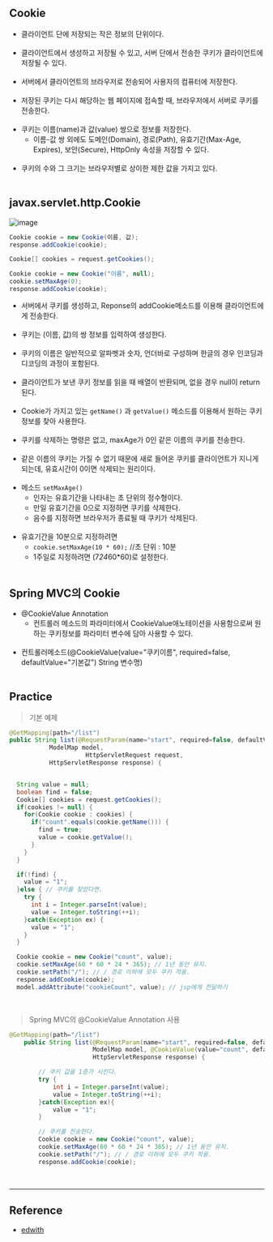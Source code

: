 Cookie
------

-	클라이언트 단에 저장되는 작은 정보의 단위이다.<br><br>
-	클라이언트에서 생성하고 저장될 수 있고, 서버 단에서 전송한 쿠키가 클라이언트에 저장될 수 있다.<br><br>
-	서버에서 클라이언트의 브라우저로 전송되어 사용자의 컴퓨터에 저장한다.<br><br>
-	저장된 쿠키는 다시 해당하는 웹 페이지에 접속할 때, 브라우저에서 서버로 쿠키를 전송한다.<br><br>
-	쿠키는 이름(name)과 값(value) 쌍으로 정보를 저장한다.
	-	이름-값 쌍 외에도 도메인(Domain), 경로(Path), 유효기간(Max-Age, Expires), 보안(Secure), HttpOnly 속성을 저장할 수 있다.<br><br>
-	쿠키의 수와 그 크기는 브라우저별로 상이한 제한 값을 가지고 있다.<br><br>

javax.servlet.http.Cookie
-------------------------

![image](https://user-images.githubusercontent.com/56240505/71465621-808c2280-2800-11ea-9ee4-c4f9707977fe.png)<br>

```java
Cookie cookie = new Cookie(이름, 값);
response.addCookie(cookie);

Cookie[] cookies = request.getCookies();

Cookie cookie = new Cookie("이름", null);
cookie.setMaxAge(0);
response.addCookie(cookie);
```

-	서버에서 쿠키를 생성하고, Reponse의 addCookie메소드를 이용해 클라이언트에게 전송한다.<br><br>
-	쿠키는 (이름, 값)의 쌍 정보를 입력하여 생성한다.<br><br>
-	쿠키의 이름은 일반적으로 알파벳과 숫자, 언더바로 구성하며 한글의 경우 인코딩과 디코딩의 과정이 포함된다.<br><br>
-	클라이언트가 보낸 쿠키 정보를 읽을 때 배열이 반환되며, 없을 경우 null이 return된다.<br><br>
-	Cookie가 가지고 있는 `getName()` 과 `getValue()` 메소드를 이용해서 원하는 쿠키정보를 찾아 사용한다.<br><br>
-	쿠키를 삭제하는 명령은 없고, maxAge가 0인 같은 이름의 쿠키를 전송한다.<br><br>
-	같은 이름의 쿠키는 가질 수 없기 때문에 새로 들어온 쿠키를 클라이언트가 지니게 되는데, 유효시간이 0이면 삭제되는 원리이다.<br><br>
-	메소드 `setMaxAge()`
	-	인자는 유효기간을 나타내는 초 단위의 정수형이다.
	-	만일 유효기간을 0으로 지정하면 쿠키를 삭제한다.
	-	음수를 지정하면 브라우저가 종료될 때 쿠키가 삭제된다.<br><br>
-	유효기간을 10분으로 지정하려면
	-	`cookie.setMaxAge(10 * 60);` //초 단위 : 10분
	-	1주일로 지정하려면 (7*24*60*60)로 설정한다.<br><br>

Spring MVC의 Cookie
-------------------

-	@CookieValue Annotation
	-	컨트롤러 메소드의 파라미터에서 CookieValue애노테이션을 사용함으로써 원하는 쿠키정보를 파라미터 변수에 담아 사용할 수 있다.<br><br>
-	컨트롤러메소드(@CookieValue(value="쿠키이름", required=false, defaultValue="기본값") String 변수명)<br><br>

Practice
--------

> 기본 예제<br>

```java
@GetMapping(path="/list")
public String list(@RequestParam(name="start", required=false, defaultValue="0") int start,
           ModelMap model,
                     HttpServletRequest request,
           HttpServletResponse response) {


  String value = null;
  boolean find = false;
  Cookie[] cookies = request.getCookies();
  if(cookies != null) {
    for(Cookie cookie : cookies) {
      if("count".equals(cookie.getName())) {
        find = true;
        value = cookie.getValue();
      }
    }
  }  

  if(!find) {
    value = "1";
  }else { // 쿠키를 찾았다면.
    try {
      int i = Integer.parseInt(value);
      value = Integer.toString(++i);
    }catch(Exception ex) {
      value = "1";
    }
  }  

  Cookie cookie = new Cookie("count", value);
  cookie.setMaxAge(60 * 60 * 24 * 365); // 1년 동안 유지.
  cookie.setPath("/"); // / 경로 이하에 모두 쿠키 적용.
  response.addCookie(cookie);
  model.addAttribute("cookieCount", value); // jsp에게 전달하기
```

<br>

> Spring MVC의 @CookieValue Annotation 사용

```java
@GetMapping(path="/list")
    public String list(@RequestParam(name="start", required=false, defaultValue="0") int start,
                       ModelMap model, @CookieValue(value="count", defaultValue="1", required=true) String value,
                       HttpServletResponse response) {

        // 쿠키 값을 1증가 시킨다.
        try {
            int i = Integer.parseInt(value);
            value = Integer.toString(++i);
        }catch(Exception ex){
            value = "1";
        }

        // 쿠키를 전송한다.
        Cookie cookie = new Cookie("count", value);
        cookie.setMaxAge(60 * 60 * 24 * 365); // 1년 동안 유지.
        cookie.setPath("/"); // / 경로 이하에 모두 쿠키 적용.
        response.addCookie(cookie);     
```

<br>

---

Reference
---------

-	[edwith](https://www.edwith.org/boostcourse-web/lecture/16799/)
